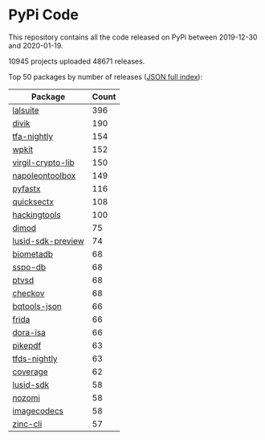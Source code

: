 # PyPi Code

This repository contains all the code released on PyPi between 2019-12-30 and 2020-01-19.

10945 projects uploaded 48671 releases. 

Top 50 packages by number of releases ([JSON full index](./index.json)):

| Package   | Count |
|-----------|-------|
| [lalsuite](https://github.com/pypi-data/pypi-code-47/tree/import/lalsuite) | 396 |
| [divik](https://github.com/pypi-data/pypi-code-47/tree/import/divik) | 190 |
| [tfa-nightly](https://github.com/pypi-data/pypi-code-47/tree/import/tfa-nightly) | 154 |
| [wpkit](https://github.com/pypi-data/pypi-code-47/tree/import/wpkit) | 152 |
| [virgil-crypto-lib](https://github.com/pypi-data/pypi-code-47/tree/import/virgil-crypto-lib) | 150 |
| [napoleontoolbox](https://github.com/pypi-data/pypi-code-47/tree/import/napoleontoolbox) | 149 |
| [pyfastx](https://github.com/pypi-data/pypi-code-47/tree/import/pyfastx) | 116 |
| [quicksectx](https://github.com/pypi-data/pypi-code-47/tree/import/quicksectx) | 108 |
| [hackingtools](https://github.com/pypi-data/pypi-code-47/tree/import/hackingtools) | 100 |
| [dimod](https://github.com/pypi-data/pypi-code-47/tree/import/dimod) | 75 |
| [lusid-sdk-preview](https://github.com/pypi-data/pypi-code-47/tree/import/lusid-sdk-preview) | 74 |
| [biometadb](https://github.com/pypi-data/pypi-code-47/tree/import/biometadb) | 68 |
| [sspo-db](https://github.com/pypi-data/pypi-code-47/tree/import/sspo-db) | 68 |
| [ptvsd](https://github.com/pypi-data/pypi-code-47/tree/import/ptvsd) | 68 |
| [checkov](https://github.com/pypi-data/pypi-code-47/tree/import/checkov) | 68 |
| [bqtools-json](https://github.com/pypi-data/pypi-code-47/tree/import/bqtools-json) | 66 |
| [frida](https://github.com/pypi-data/pypi-code-47/tree/import/frida) | 66 |
| [dora-isa](https://github.com/pypi-data/pypi-code-47/tree/import/dora-isa) | 66 |
| [pikepdf](https://github.com/pypi-data/pypi-code-47/tree/import/pikepdf) | 63 |
| [tfds-nightly](https://github.com/pypi-data/pypi-code-47/tree/import/tfds-nightly) | 63 |
| [coverage](https://github.com/pypi-data/pypi-code-47/tree/import/coverage) | 62 |
| [lusid-sdk](https://github.com/pypi-data/pypi-code-47/tree/import/lusid-sdk) | 58 |
| [nozomi](https://github.com/pypi-data/pypi-code-47/tree/import/nozomi) | 58 |
| [imagecodecs](https://github.com/pypi-data/pypi-code-47/tree/import/imagecodecs) | 58 |
| [zinc-cli](https://github.com/pypi-data/pypi-code-47/tree/import/zinc-cli) | 57 |
